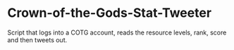 # Crown-of-the-Gods-Stat-Tweeter
Script that logs into a COTG account, reads the resource levels, rank, score and then tweets out.
